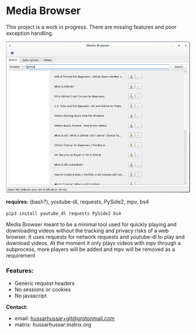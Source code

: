 # Media Browser
This project is a work in progress. There are missing features and poor exception handling.


![screenshot](/resources/screen.png)

**requires:** (bash?), youtube-dl, requests, PySide2, mpv, bs4

``pip3 install youtube_dl requests PySide2 bs4``

Media Browser meant to be a minimal tool used for quickly playing and downloading videos without the tracking and privacy risks of a web browser. It uses requests for network requests and youtube-dl to play and download videos. At the moment it only plays videos with mpv through a subprocess, more players will be added and mpv will be removed as a requirement


### Features:
* Generic request headers
* No sessions or cookies
* No javascript

 **Contact:**
 
* email: hussarhussar+git@protonmail.com
* matrix: hussarhussar:matrix.org
